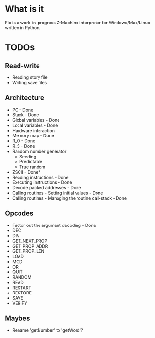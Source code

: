 # What is it
Fic is a work-in-progress Z-Machine interpreter for Windows/Mac/Linux written in Python.

# TODOs
## Read-write
- Reading story file
- Writing save files

## Architecture
- PC - Done
- Stack - Done
- Global variables - Done
- Local variables - Done
- Hardware interaction
- Memory map - Done
- R_O - Done
- R_S - Done
- Random number generator
  - Seeding
  - Predictable
  - True random
- ZSCII - Done?
- Reading instructions - Done
- Executing instructions - Done
- Decode packed addresses - Done
- Calling routines - Setting initial values - Done
- Calling routines - Managing the routine call-stack - Done

## Opcodes
- Factor out the argument decoding - Done
- DEC
- DIV
- GET_NEXT_PROP
- GET_PROP_ADDR
- GET_PROP_LEN
- LOAD
- MOD
- OR
- QUIT
- RANDOM
- READ
- RESTART
- RESTORE
- SAVE
- VERIFY

## Maybes
- Rename 'getNumber' to 'getWord'?
